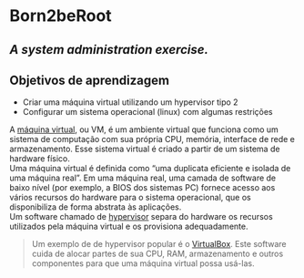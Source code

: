 # Born2beRoot
## _A system administration exercise._

## Objetivos de aprendizagem 

- Criar uma máquina virtual utilizando um hypervisor tipo 2
- Configurar um sistema operacional (linux) com algumas restrições

A [máquina virtual], ou VM, é um ambiente virtual que funciona como um sistema de computação com sua própria CPU, memória, interface de rede e armazenamento. Esse sistema virtual é criado a partir de um sistema de hardware físico.<br>
Uma máquina virtual  é definida como “uma duplicata eficiente e isolada de uma máquina real”. Em uma máquina real, uma camada de software de baixo nível (por exemplo, a BIOS dos sistemas PC) fornece acesso aos vários recursos do hardware para o sistema operacional, que os disponibiliza de forma abstrata às aplicações.<br>
Um software chamado de [hypervisor] separa do hardware os recursos utilizados pela máquina virtual e os provisiona adequadamente. 

> Um exemplo de de hypervisor popular é o [VirtualBox]. Este software cuida de alocar partes de sua CPU, RAM, armazenamento e outros componentes para que uma máquina virtual possa usá-las.




[hypervisor]: <https://www.redhat.com/pt-br/topics/virtualization/what-is-a-hypervisor>
[VirtualBox]: <https://www.makeuseof.com/tag/reasons-start-using-virtual-machine/>
[máquina virtual]: <https://www.redhat.com/pt-br/topics/virtualization/what-is-a-virtual-machine>
